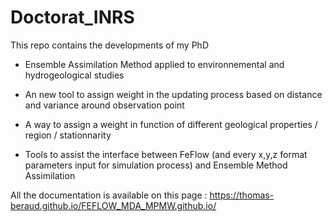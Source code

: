 # Doctorat_INRS

This repo contains the developments of my PhD

- Ensemble Assimilation Method applied to environnemental and hydrogeological studies

- An new tool to assign weight in the updating process based on distance and variance around observation point

- A way to assign a weight in function of different geological properties / region / stationnarity

- Tools to assist the interface between FeFlow (and every x,y,z format parameters input for simulation process) and Ensemble Method Assimilation


All the documentation is available on this page : https://thomas-beraud.github.io/FEFLOW_MDA_MPMW.github.io/
